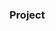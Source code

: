 ### Project








































































































































         









        





 































